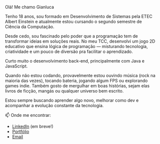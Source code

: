 Olá! Me chamo Gianluca

Tenho 18 anos, sou formado em Desenvolvimento de Sistemas pela ETEC Albert Einstein e atualmente estou cursando o segundo semestre de Ciência da Computação.

Desde cedo, sou fascinado pelo poder que a programação tem de transformar ideias em soluções reais. No meu TCC, desenvolvi um jogo 2D educativo que ensina lógica de programação — misturando tecnologia, criatividade e um pouco de diversão pra facilitar o aprendizado.

Curto muito o desenvolvimento back-end, principalmente com Java e JavaScript.

Quando não estou codando, provavelmente estou ouvindo música (rock na maioria das vezes), tocando bateria, jogando algum FPS ou explorando games indie. Também gosto de mergulhar em boas histórias, sejam elas livros de ficção, mangás ou qualquer universo bem escrito.

Estou sempre buscando aprender algo novo, melhorar como dev e acompanhar a evolução constante da tecnologia.

📫 Onde me encontrar:
- [LinkedIn](#) (em breve!)
- [Portfólio](https://github.com/Gianluca0403)
- [Email](mailto:gianlucasacilote@gmail.com)

